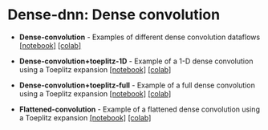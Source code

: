 # Dense-dnn: Dense convolution

- **Dense-convolution** - Examples of different dense convolution dataflows
[\[notebook\]](./dense-convolution.ipynb)
[\[colab\]](https://colab.research.google.com/github/Fibertree-Project/fibertree-notebooks/blob/master/notebooks/dense-dnn/dense-convolution.ipynb)

- **Dense-convolution+toeplitz-1D** - Example of a 1-D dense convolution using a Toeplitz expansion
[\[notebook\]](./dense-convolution+toeplitz-1D.ipynb)
[\[colab\]](https://colab.research.google.com/github/Fibertree-Project/fibertree-notebooks/blob/master/notebooks/dense-dnn/dense-convolution%2Btoeplitz-1D.ipynb)

- **Dense-convolution+toeplitz-full** - Example of a full dense convolution using a Toeplitz expansion
[\[notebook\]](./dense-convolution+toeplitz-full.ipynb)
[\[colab\]](https://colab.research.google.com/github/Fibertree-Project/fibertree-notebooks/blob/master/notebooks/dense-dnn/dense-convolution%2Btoeplitz-full.ipynb)

- **Flattened-convolution** - Example of a flattened dense convolution using a Toeplitz expansion
[\[notebook\]](./flattened-convolution.ipynb)
[\[colab\]](https://colab.research.google.com/github/Fibertree-Project/fibertree-notebooks/blob/master/notebooks/dense-dnn/flattened-convolution.ipynb)

